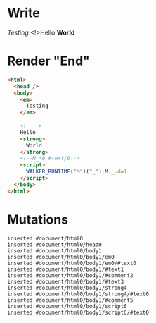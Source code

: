# Write
  <em>Testing</em> <!>Hello <strong>World</strong><!--M_*0 #text/0--><script>WALKER_RUNTIME("M")("_");M._.d=1</script>


# Render "End"
```html
<html>
  <head />
  <body>
    <em>
      Testing
    </em>
     
    <!---->
    Hello 
    <strong>
      World
    </strong>
    <!--M_*0 #text/0-->
    <script>
      WALKER_RUNTIME("M")("_");M._.d=1
    </script>
  </body>
</html>
```

# Mutations
```
inserted #document/html0
inserted #document/html0/head0
inserted #document/html0/body1
inserted #document/html0/body1/em0
inserted #document/html0/body1/em0/#text0
inserted #document/html0/body1/#text1
inserted #document/html0/body1/#comment2
inserted #document/html0/body1/#text3
inserted #document/html0/body1/strong4
inserted #document/html0/body1/strong4/#text0
inserted #document/html0/body1/#comment5
inserted #document/html0/body1/script6
inserted #document/html0/body1/script6/#text0
```